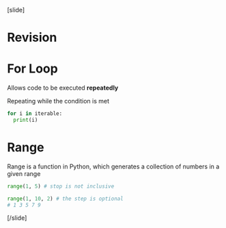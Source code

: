 [slide]
# Revision

# For Loop
Allows code to be executed **repeatedly**

Repeating while the condition is met

```python
for i in iterable:
  print(i)
```

# Range
Range is a function in Python, which generates a collection of numbers in a given range

```python
range(1, 5) # stop is not inclusive
```

```python
range(1, 10, 2) # the step is optional
# 1 3 5 7 9
```
[/slide]
